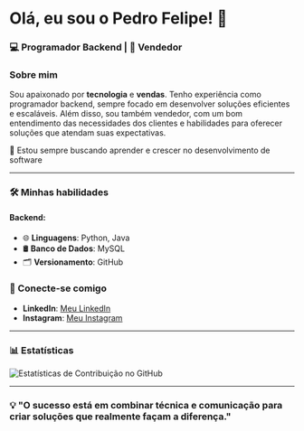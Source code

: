 # Olá, eu sou o Pedro Felipe! 👋

### 💻 Programador Backend | 💼 Vendedor

### Sobre mim

Sou apaixonado por **tecnologia** e **vendas**. Tenho experiência como programador backend, sempre focado em desenvolver soluções eficientes e escaláveis. Além disso, sou também vendedor, com um bom entendimento das necessidades dos clientes e habilidades para oferecer soluções que atendam suas expectativas.

🚀 Estou sempre buscando aprender e crescer no desenvolvimento de software

---

### 🛠️ Minhas habilidades

#### Backend:
- 🌐 **Linguagens**: Python, Java
- 🛢️ **Banco de Dados**: MySQL
- 🗂️ **Versionamento**: GitHub

### 🔗 Conecte-se comigo

- **LinkedIn**: [Meu LinkedIn](https://www.linkedin.com/in/pedro-felipe-vieira-gouveia-794a34329)
- **Instagram**: [Meu Instagram](https://www.instagram.com/pedro250c?igsh=MXd4OWcxM2dxZHBmdg==)

---

### 📊 Estatísticas

![Estatísticas de Contribuição no GitHub](https://github-readme-stats.vercel.app/api?username=pedrofelipevg&show_icons=true&theme=radical)

---

### 💡 "O sucesso está em combinar técnica e comunicação para criar soluções que realmente façam a diferença."

